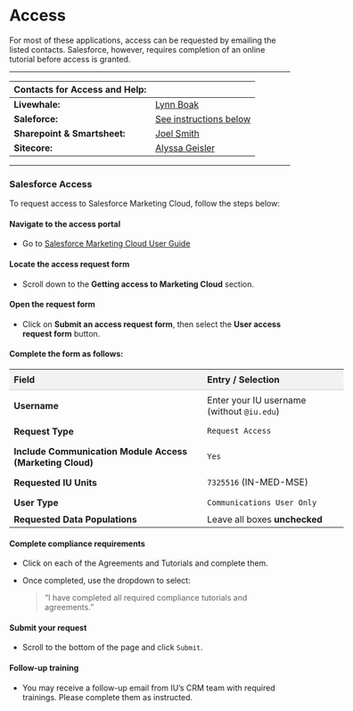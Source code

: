 # Access

For most of these applications, access can be requested by emailing the listed contacts. Salesforce, however, requires completion of an online tutorial before access is granted.  

---

|Contacts for Access and Help:||
|-----------------------------|-----|
|**Livewhale:**| [Lynn Boak](mailto:lboak@iu.edu)|
|**Saleforce:**| [See instructions below](#salesforce-access)|
|**Sharepoint & Smartsheet:**|[Joel Smith](mailto:joelsmit@iu.edu)|
|**Sitecore:**| [Alyssa Geisler](mailto:ajgeisle@iu.edu)|

---

### Salesforce Access

To request access to Salesforce Marketing Cloud, follow the steps below:

#### Navigate to the access portal

- Go to [Salesforce Marketing Cloud User Guide](https://salesforce.ucm.iu.edu)

#### Locate the access request form

- Scroll down to the **Getting access to Marketing Cloud** section.

#### Open the request form

- Click on **Submit an access request form**, then select the **User access request form** button.

#### Complete the form as follows:

<table style ="width: 100%; border-collapse: collapse; min-width: 600px;">
  <thead>
    <tr style="background-color: #f2f2f2;">
      <th scope="col" style="text-align: left; padding: 0.5rem; border-bottom: 1px solid #ccc;">Field</th>
      <th scope="col" style="text-align: left; padding: 0.5rem; border-bottom: 1px solid #ccc;">Entry / Selection</th>
    </tr>
  </thead>
  <tbody>
    <tr>
      <td style="padding: 0.5rem;"><strong>Username</strong></td>
      <td style="padding: 0.5rem;">Enter your IU username (without <code>@iu.edu</code>)</td>
    </tr>
    <tr>
      <td style="padding: 0.5rem;"><strong>Request Type</strong></td>
      <td><code>Request Access</code></td>
    </tr>
    <tr>
      <td style="padding: 0.5rem;"><strong>Include Communication Module Access (Marketing Cloud)</strong></td>
      <td><code>Yes</code></td>
    </tr>
    <tr>
      <td style="padding: 0.5rem;"><strong>Requested IU Units</strong></td>
      <td><code>7325516</code> (IN-MED-MSE)</td>
    </tr>
    <tr>
      <td style="padding: 0.5rem;"><strong>User Type</strong></td>
      <td style="padding: 0.5rem;"><code>Communications User Only</code></td>
    </tr>
    <tr>
      <td><strong>Requested Data Populations</strong></td>
      <td>Leave all boxes <strong>unchecked</strong></td>
    </tr>
  </tbody>
</table>

#### Complete compliance requirements

- Click on each of the Agreements and Tutorials and complete them.

- Once completed, use the dropdown to select:
    >“I have completed all required compliance tutorials and agreements.”

#### Submit your request

- Scroll to the bottom of the page and click `Submit`.

#### Follow-up training

- You may receive a follow-up email from IU’s CRM team with required trainings. Please complete them as instructed.

